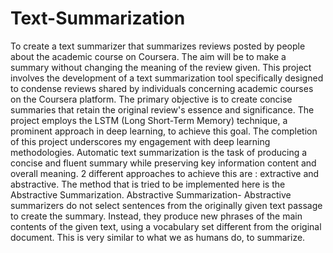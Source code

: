 # Text-Summarization
To create a text summarizer that summarizes reviews posted by people about the academic course on Coursera. The aim will be to make a summary without changing the meaning of the review given.
This project involves the development of a text summarization tool specifically designed to condense reviews shared by individuals concerning academic courses on the Coursera platform. The primary objective is to create concise summaries that retain the original review's essence and significance. The project employs the LSTM (Long Short-Term Memory) technique, a prominent approach in deep learning, to achieve this goal. The completion of this project underscores my engagement with deep learning methodologies.
Automatic text summarization is the task of producing a concise and fluent summary while preserving key information content and overall meaning.
2 different approaches to achieve this are : extractive and abstractive. The method that is tried to be implemented here is the Abstractive Summarization. 
Abstractive Summarization- Abstractive summarizers do not select sentences from the originally given text passage to create the summary. Instead, they produce  new phrases of the main contents of the given text, using a vocabulary set different from the original document. This is very similar to what we as humans do, to summarize. 
